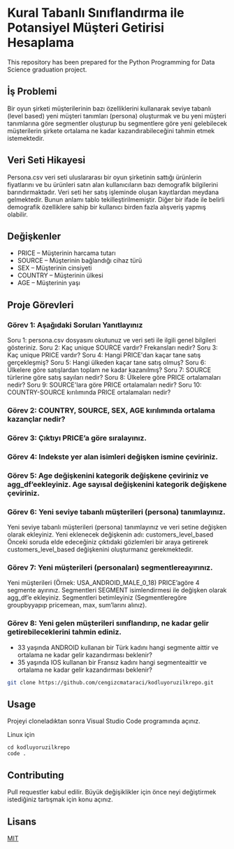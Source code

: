 # Kural Tabanlı Sınıflandırma ile Potansiyel Müşteri Getirisi Hesaplama

This repository has been prepared for the Python Programming for Data Science graduation project.

## İş Problemi

Bir oyun şirketi müşterilerinin bazı özelliklerini kullanarak seviye tabanlı (level based) yeni müşteri tanımları (persona) oluşturmak ve bu yeni müşteri tanımlarına göre segmentler oluşturup bu segmentlere göre yeni gelebilecek müşterilerin şirkete ortalama ne kadar kazandırabileceğini tahmin etmek istemektedir.

## Veri Seti Hikayesi

Persona.csv veri seti uluslararası bir oyun şirketinin sattığı ürünlerin fiyatlarını ve bu
ürünleri satın alan kullanıcıların bazı demografik bilgilerini barındırmaktadır. Veri
seti her satış işleminde oluşan kayıtlardan meydana gelmektedir. Bunun anlamı
tablo tekilleştirilmemiştir. Diğer bir ifade ile belirli demografik özelliklere sahip bir
kullanıcı birden fazla alışveriş yapmış olabilir.

## Değişkenler

- PRICE – Müşterinin harcama tutarı
- SOURCE – Müşterinin bağlandığı cihaz türü
- SEX – Müşterinin cinsiyeti
- COUNTRY – Müşterinin ülkesi
- AGE – Müşterinin yaşı

## Proje Görevleri

### Görev 1: Aşağıdaki Soruları Yanıtlayınız
Soru 1: persona.csv dosyasını okutunuz ve veri seti ile ilgili genel bilgileri gösteriniz. 
Soru 2: Kaç unique SOURCE vardır? Frekansları nedir? 
Soru 3: Kaç unique PRICE vardır? 
Soru 4: Hangi PRICE'dan kaçar tane satış gerçekleşmiş? 
Soru 5: Hangi ülkeden kaçar tane satış olmuş? 
Soru 6: Ülkelere göre satışlardan toplam ne kadar kazanılmış? 
Soru 7: SOURCE türlerine göre satış sayıları nedir? 
Soru 8: Ülkelere göre PRICE ortalamaları nedir? 
Soru 9: SOURCE'lara göre PRICE ortalamaları nedir? 
Soru 10: COUNTRY-SOURCE kırılımında PRICE ortalamaları nedir?

### Görev 2: COUNTRY, SOURCE, SEX, AGE kırılımında ortalama kazançlar nedir?
### Görev 3: Çıktıyı PRICE’a göre sıralayınız.
### Görev 4: Indekste yer alan isimleri değişken ismine çeviriniz.
### Görev 5: Age değişkenini kategorik değişkene çeviriniz ve agg_df’eekleyiniz. Age sayısal değişkenini kategorik değişkene çeviriniz.

### Görev 6: Yeni seviye tabanlı müşterileri (persona) tanımlayınız.
Yeni seviye tabanlı müşterileri (persona) tanımlayınız ve veri setine değişken olarak ekleyiniz. Yeni eklenecek değişkenin adı: customers_level_based Önceki soruda elde edeceğiniz çıktıdaki gözlemleri bir araya getirerek customers_level_based değişkenini oluşturmanız gerekmektedir.
### Görev 7: Yeni müşterileri (personaları) segmentlereayırınız.
Yeni müşterileri (Örnek: USA_ANDROID_MALE_0_18) PRICE’agöre 4 segmente ayırınız. 
Segmentleri SEGMENT isimlendirmesi ile değişken olarak agg_df’e ekleyiniz. 
Segmentleri betimleyiniz (Segmentleregöre groupbyyapıp pricemean, max, sum’larını alınız).


### Görev 8: Yeni gelen müşterileri sınıflandırıp, ne kadar gelir getirebileceklerini tahmin ediniz.
- 33 yaşında ANDROID kullanan bir Türk kadını hangi segmente aittir ve ortalama ne kadar gelir kazandırması beklenir? 
- 35 yaşında IOS kullanan bir Fransız kadını hangi segmenteaittir ve ortalama ne kadar gelir kazandırması beklenir?

```bash
git clone https://github.com/cengizcmataraci/kodluyoruzilkrepo.git
```

## Usage 

Projeyi cloneladıktan sonra Visual Studio Code programında açınız.

Linux için

```linux
cd kodluyoruzilkrepo
code .
```
## Contributing

Pull requestler kabul edilir. Büyük değişiklikler için önce neyi değiştirmek istediğiniz tartışmak için konu açınız.

## Lisans 

[MIT](https://choosealicense.com/licenses/mit/)
